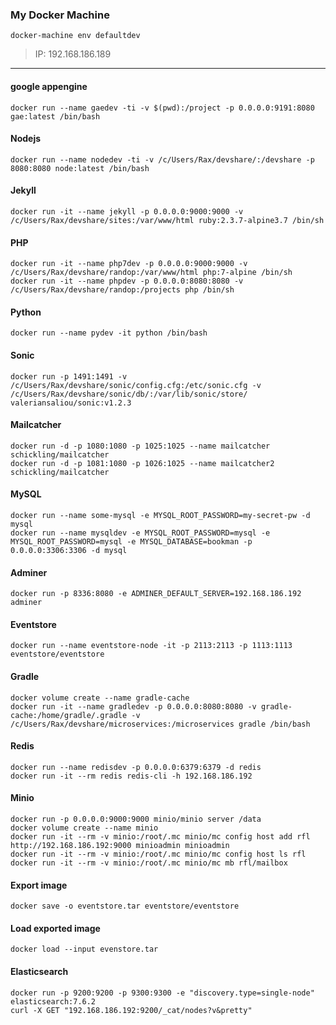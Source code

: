 ### My Docker Machine
```
docker-machine env defaultdev
```
> IP: 192.168.186.189
***
#### google appengine
```
docker run --name gaedev -ti -v $(pwd):/project -p 0.0.0.0:9191:8080 gae:latest /bin/bash
```

#### Nodejs
```
docker run --name nodedev -ti -v /c/Users/Rax/devshare/:/devshare -p 8080:8080 node:latest /bin/bash
```

#### Jekyll
```
docker run -it --name jekyll -p 0.0.0.0:9000:9000 -v /c/Users/Rax/devshare/sites:/var/www/html ruby:2.3.7-alpine3.7 /bin/sh
```

#### PHP
```
docker run -it --name php7dev -p 0.0.0.0:9000:9000 -v /c/Users/Rax/devshare/randop:/var/www/html php:7-alpine /bin/sh
docker run -it --name phpdev -p 0.0.0.0:8080:8080 -v /c/Users/Rax/devshare/randop:/projects php /bin/sh
```

#### Python
```
docker run --name pydev -it python /bin/bash
```

#### Sonic
```
docker run -p 1491:1491 -v /c/Users/Rax/devshare/sonic/config.cfg:/etc/sonic.cfg -v /c/Users/Rax/devshare/sonic/db/:/var/lib/sonic/store/ valeriansaliou/sonic:v1.2.3
```

#### Mailcatcher
```
docker run -d -p 1080:1080 -p 1025:1025 --name mailcatcher schickling/mailcatcher
docker run -d -p 1081:1080 -p 1026:1025 --name mailcatcher2 schickling/mailcatcher
```

#### MySQL
```
docker run --name some-mysql -e MYSQL_ROOT_PASSWORD=my-secret-pw -d mysql
docker run --name mysqldev -e MYSQL_ROOT_PASSWORD=mysql -e MYSQL_ROOT_PASSWORD=mysql -e MYSQL_DATABASE=bookman -p 0.0.0.0:3306:3306 -d mysql
```

#### Adminer
```
docker run -p 8336:8080 -e ADMINER_DEFAULT_SERVER=192.168.186.192 adminer
```

#### Eventstore
```
docker run --name eventstore-node -it -p 2113:2113 -p 1113:1113 eventstore/eventstore
```

#### Gradle
```
docker volume create --name gradle-cache
docker run -it --name gradledev -p 0.0.0.0:8080:8080 -v gradle-cache:/home/gradle/.gradle -v /c/Users/Rax/devshare/microservices:/microservices gradle /bin/bash
```

#### Redis
```
docker run --name redisdev -p 0.0.0.0:6379:6379 -d redis
docker run -it --rm redis redis-cli -h 192.168.186.192
```

#### Minio
```
docker run -p 0.0.0.0:9000:9000 minio/minio server /data
docker volume create --name minio
docker run -it --rm -v minio:/root/.mc minio/mc config host add rfl http://192.168.186.192:9000 minioadmin minioadmin
docker run -it --rm -v minio:/root/.mc minio/mc config host ls rfl
docker run -it --rm -v minio:/root/.mc minio/mc mb rfl/mailbox
```

#### Export image
```
docker save -o eventstore.tar eventstore/eventstore
```

#### Load exported image
```
docker load --input evenstore.tar
```

#### Elasticsearch
```
docker run -p 9200:9200 -p 9300:9300 -e "discovery.type=single-node" elasticsearch:7.6.2
curl -X GET "192.168.186.192:9200/_cat/nodes?v&pretty"
```